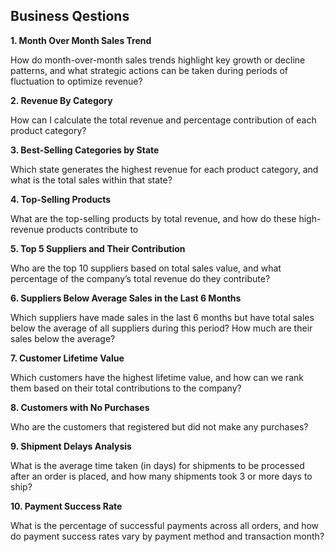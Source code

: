 ## Business Qestions

**1. Month Over Month Sales Trend**

How do month-over-month sales trends highlight key growth or decline patterns, and what strategic actions can be taken during periods of fluctuation to optimize revenue?


**2. Revenue By Category**

How can I calculate the total revenue and percentage contribution of each product category?


**3. Best-Selling Categories by State**

Which state generates the highest revenue for each product category, and what is the total sales within that state?



**4. Top-Selling Products**

What are the top-selling products by total revenue, and how do these high-revenue products contribute to


**5. Top 5 Suppliers and Their Contribution**

Who are the top 10 suppliers based on total sales value, and what percentage of the company’s total revenue do they contribute?


**6. Suppliers Below Average Sales in the Last 6 Months**

Which suppliers have made sales in the last 6 months but have total sales below the average of all suppliers during this period? How much are their sales below the average?


**7. Customer Lifetime Value**

Which customers have the highest lifetime value, and how can we rank them based on their total contributions to the company?



**8. Customers with No Purchases**

Who are the customers that registered but did not make any purchases?



**9. Shipment Delays Analysis**

What is the average time taken (in days) for shipments to be processed after an order is placed, and how many shipments took 3 or more days to ship?


**10. Payment Success Rate**

What is the percentage of successful payments across all orders, and how do payment success rates vary by payment method and transaction month?

